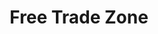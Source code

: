 ---
id: 104
title: Free Trade Zone
linkurl: https://drive.google.com/file/d/1tP-deamRtqJN6Tj4xwPD0wAtoG8RsTC-/view?usp=sharing
fitur : lainlain
createdTime : 12/01/2020
modifiedTime : 12/01/2020
topik: DJBC
color: ffd33d
img: bc.jpeg
---